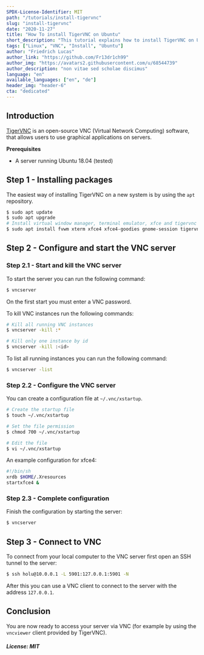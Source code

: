 ```yaml
---
SPDX-License-Identifier: MIT
path: "/tutorials/install-tigervnc"
slug: "install-tigervnc"
date: "2020-11-27"
title: "How To install TigerVNC on Ubuntu"
short_description: "This tutorial explains how to install TigerVNC on Ubuntu."
tags: ["Linux", "VNC", "Install", "Ubuntu"]
author: "Friedrich Lucas"
author_link: "https://github.com/Fr13dr1ch99"
author_img: "https://avatars2.githubusercontent.com/u/68544739"
author_description: "non vitae sed scholae discimus"
language: "en"
available_languages: ["en", "de"]
header_img: "header-6"
cta: "dedicated"
---
```


## Introduction

[TigerVNC](https://tigervnc.org/) is an open-source VNC (Virtual Network Computing) software, that allows users to use graphical applications on servers.

**Prerequisites**

* A server running Ubuntu 18.04 (tested)

## Step 1 - Installing packages

The easiest way of installing TigerVNC on a new system is by using the `apt` repository.

```bash
$ sudo apt update
$ sudo apt upgrade
# Install virtual window manager, terminal emulator, xfce and tigervnc
$ sudo apt install fvwm xterm xfce4 xfce4-goodies gnome-session tigervnc-standalone-server tigervnc-common
```

## Step 2 - Configure and start the VNC server

### Step 2.1 - Start and kill the VNC server

To start the server you can run the following command:

```bash
$ vncserver
```

On the first start you must enter a VNC password.

To kill VNC instances run the following commands:

```bash
# Kill all running VNC instances
$ vncserver -kill :*

# Kill only one instance by id
$ vncserver -kill :<id>
```

To list all running instances you can run the following command:

```bash
$ vncserver -list
```

### Step 2.2 - Configure the VNC server

You can create a configuration file at `~/.vnc/xstartup`.

```bash
# Create the startup file
$ touch ~/.vnc/xstartup

# Set the file permission
$ chmod 700 ~/.vnc/xstartup

# Edit the file
$ vi ~/.vnc/xstartup
```

An example configuration for xfce4:

```bash
#!/bin/sh
xrdb $HOME/.Xresources
startxfce4 &
```

### Step 2.3 - Complete configuration

Finish the configuration by starting the server:

```bash
$ vncserver
```

## Step 3 - Connect to VNC

To connect from your local computer to the VNC server first open an SSH tunnel to the server:

```bash
$ ssh holu@10.0.0.1 -L 5901:127.0.0.1:5901 -N
```

After this you can use a VNC client to connect to the server with the address `127.0.0.1`.

## Conclusion

You are now ready to access your server via VNC (for example by using the `vncviewer` client provided by TigerVNC).

##### License: MIT

<!--

Contributor's Certificate of Origin

By making a contribution to this project, I certify that:

(a) The contribution was created in whole or in part by me and I have
    the right to submit it under the license indicated in the file; or

(b) The contribution is based upon previous work that, to the best of my
    knowledge, is covered under an appropriate license and I have the
    right under that license to submit that work with modifications,
    whether created in whole or in part by me, under the same license
    (unless I am permitted to submit under a different license), as
    indicated in the file; or

(c) The contribution was provided directly to me by some other person
    who certified (a), (b) or (c) and I have not modified it.

(d) I understand and agree that this project and the contribution are
    public and that a record of the contribution (including all personal
    information I submit with it, including my sign-off) is maintained
    indefinitely and may be redistributed consistent with this project
    or the license(s) involved.

Signed-off-by: Friedrich Lucas <friedrichlucas.99@gmail.com>

-->
